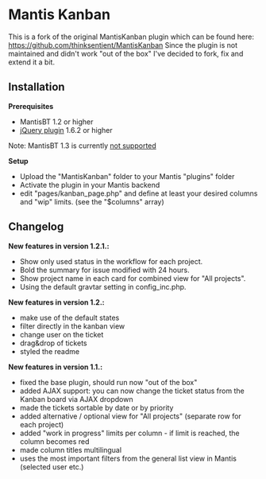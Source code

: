 Mantis Kanban
=============

This is a fork of the original MantisKanban plugin which can be found here: https://github.com/thinksentient/MantisKanban
Since the plugin is not maintained and didn't work "out of the box" I've decided to fork, fix and extend it a bit.

Installation
------------

__Prerequisites__
* MantisBT 1.2 or higher
* [jQuery plugin](https://github.com/mantisbt-plugins/jquery) 1.6.2 or higher

Note: MantisBT 1.3 is currently [not supported](https://github.com/mantisbt-plugins/MantisKanban/issues/5)

__Setup__
*   Upload the "MantisKanban" folder to your Mantis "plugins" folder
*   Activate the plugin in your Mantis backend
*   edit "pages/kanban_page.php" and define at least your desired columns and "wip" limits. (see the "$columns" array)

Changelog
---------
__New features in version 1.2.1.:__
*   Show only used status in the workflow for each project.
*   Bold the summary for issue modified with 24 hours.
*   Show project name in each card for combined view for "All projects".
*   Using the default gravtar setting in config_inc.php.

__New features in version 1.2.:__
*   make use of the default states
*   filter directly in the kanban view
*   change user on the ticket
*   drag&drop of tickets
*   styled the readme

__New features in version 1.1.:__
*   fixed the base plugin, should run now "out of the box"
*   added AJAX support: you can now change the ticket status from the Kanban board via AJAX dropdown
*   made the tickets sortable by date or by priority
*   added alternative / optional view for "All projects" (separate row for each project)
*   added "work in progress" limits per column - if limit is reached, the column becomes red
*   made column titles multilingual
*   uses the most important filters from the general list view in Mantis (selected user etc.)

